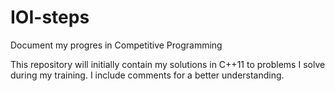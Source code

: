 # IOI-steps
Document my progres in Competitive Programming

This repository will initially contain my solutions in C++11 to problems I solve during my training. I include comments for a better understanding.
